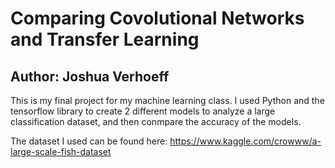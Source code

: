 # Comparing Covolutional Networks and Transfer Learning

## Author: Joshua Verhoeff

This is my final project for my machine learning class. I used Python and the tensorflow library to create 2 different models to analyze a large classification dataset, and then conmpare the accuracy of the models. 

The dataset I used can be found here: https://www.kaggle.com/crowww/a-large-scale-fish-dataset